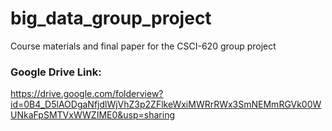# big_data_group_project
Course materials and final paper for the CSCI-620 group project

### Google Drive Link:
https://drive.google.com/folderview?id=0B4_D5lAODgaNfjdlWjVhZ3p2ZFlkeWxiMWRrRWx3SmNEMmRGVk00WUNkaFpSMTVxWWZIME0&usp=sharing
